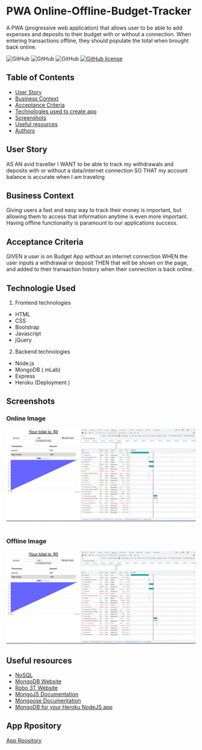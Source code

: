 # PWA Online-Offline-Budget-Tracker
A PWA (progressive web application) that allows user to be able to add expenses and deposits to their budget with or without a connection. When entering transactions offline, they should populate the total when brought back online.

![GitHub](https://img.shields.io/github/repo-size/Saiban-Hussein/homework19-PWA?style=plastic) ![GitHub](https://img.shields.io/github/last-commit/Saiban-Hussein/homework19-PWA?style=plastic) ![GitHub](https://img.shields.io/github/languages/top/Saiban-Hussein/homework19-PWA?style=plastic) [![GitHub license](https://img.shields.io/badge/licence-BSD3.0-green)](https://github.com/Saiban-Hussein/homework19-PWA)


## Table of Contents

* [User Story](#User-Story)
* [Business Context](#Business-Context)
* [Acceptance Criteria](#Acceptance-Criteria)
* [Technologies used to create app](#technologies-used)
* [Screenshots](#screenshots)
* [Useful resources](#Useful-resources)
* [Authors](#authors)


## User Story
AS AN avid traveller
I WANT to be able to track my withdrawals and deposits with or without a data/internet connection
SO THAT my account balance is accurate when I am traveling

## Business Context

Giving users a fast and easy way to track their money is important, but allowing them to access that information anytime is even more important. Having offline functionality is paramount to our applications success.


## Acceptance Criteria
GIVEN a user is on Budget App without an internet connection
WHEN the user inputs a withdrawal or deposit
THEN that will be shown on the page, and added to their transaction history when their connection is back online.

## Technologie Used

1. Frontend technologies
* HTML
* CSS
* Bootstrap 
* Javascript
* jQuery 

2. Backend technologies
* Node.js 
* MongoDB ( mLab)
* Express 
* Heroku (Deployment )

## Screenshots

### Online Image
<img src="./public/icons/online.jpg">
<br>
<br>

### Offline Image
<img src="./public/icons/online.jpg">



## Useful resources
* [NoSQL](https://en.wikipedia.org/wiki/NoSQL)
* [MongoDB Website](https://www.mongodb.com/)
* [Robo 3T Website](https://robomongo.org/download)
* [MongoJS Documentation](https://www.npmjs.com/package/mongojs)
* [Mongoose Documentation](http://mongoosejs.com/docs/guide.html)
* [MongoDB for your Heroku NodeJS app](https://www.youtube.com/watch?v=GDqtv1eGGpA)



## App Rpository 
[App Rpository ](https://github.com/Saiban-Hussein/homework19-PWA)
  



